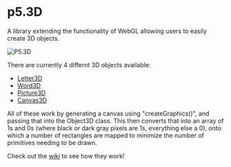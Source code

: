 # p5.3D
A library extending the functionality of WebGL allowing users to easily create 3D objects.

![P5.3D](https://openprocessing-usercontent.s3.amazonaws.com/files/user113782/visual669863/hb22e8c75db748b34dda77dbf19996615/P53DImage.png)

There are currently 4 differnt 3D objects available:

 - [Letter3D](https://github.com/FreddieRa/p5.3D/wiki/Letter3D)
 - [Word3D](https://github.com/FreddieRa/p5.3D/wiki/Word3D)
 - [Picture3D](https://github.com/FreddieRa/p5.3D/wiki/Picture3D)
 - [Canvas3D](https://github.com/FreddieRa/p5.3D/wiki/Canvas3D)
 
 
All of these work by generating a canvas using "createGraphics()", and passing that into the Object3D class. This then converts that into an array of 1s and 0s (where black or dark gray pixels are 1s, everything else a 0), onto which a number of rectangles are mapped to minimize the number of primitives needing to be drawn.

Check out the [wiki](https://github.com/FreddieRa/p5.3D/wiki) to see how they work!
